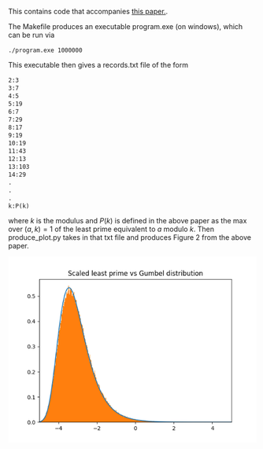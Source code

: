 This contains code that accompanies [this paper.](https://arxiv.org/abs/1607.02543). 

The Makefile produces an executable program.exe (on windows), which can be run via

```
./program.exe 1000000
```

This executable then gives a records.txt file of the form

```
2:3
3:7
4:5
5:19
6:7
7:29
8:17
9:19
10:19
11:43
12:13
13:103
14:29
.
.
.
k:P(k)
```

where $k$ is the modulus and $P(k)$ is defined in the above paper as the max over $(a,k) = 1$ of the least prime equivalent to $a$ modulo $k$. Then produce_plot.py takes in that txt file and produces Figure 2 from the above paper. 

![histogram](histogram.png)

